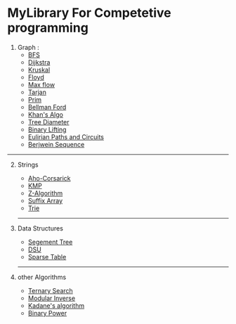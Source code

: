 # MyLibrary For Competetive programming

 1. Graph :
    - [BFS](Graph%20Algorithm/BFS.cpp)
    - [Dijkstra](Graph%20Algorithm/dijkstra.cpp)
    - [Kruskal](Graph%20Algorithm/Kruskal.cpp)
    - [Floyd](Graph%20Algorithm/Floyd.cpp)
    - [Max flow](Graph%20Algorithm/Max%20Flow.cpp)
    - [Tarjan](Graph%20Algorithm/TarjanSCC.cpp)
    - [Prim](Graph%20Algorithm/Prim.cpp)
    - [Bellman Ford](Graph%20Algorithm/bellman%20ford.cpp)
    - [Khan's Algo](Graph%20Algorithm/Khans%20Algo.cpp)
    - [Tree Diameter](Graph%20Algorithm/TreeDiameter.cpp)
    - [Binary Lifting](Graph%20Algorithm/Binary%20Lifting.cpp)
    - [Eulirian Paths and Circuits](Graph%20Algorithm/Eulerian%20Paths%20and%20Circuits.cpp)
    - [Berjwein Sequence](Graph%20Algorithm/berjwin%20sequence.cpp)
   ---
2. Strings
    - [Aho-Corsarick](String%20Algorithm/Aho-Corsarick.cpp)
    - [KMP](String%20Algorithm/KMP.cpp)
    - [Z-Algorithm](String%20Algorithm/Z-algorith.cpp)
    - [Suffix Array](String%20Algorithm/Suffix_array.cpp)
    - [Trie](String%20Algorithm/trie.cpp)

   ---
3. Data Structures
    - [Segement Tree](Data%20Structures/Segmnent_tree.cpp)
    - [DSU](Data%20Structures/DSU.cpp)
    - [Sparse Table](Data%20Structures/Sparce%20table.cpp)
   ---
4. other Algorithms
    - [Ternary Search](Algorithms/ternary%20search.cpp)
    - [Modular Inverse](Algorithms/Modular%20inverse.cpp)
    - [Kadane's algorithm](Algorithms/Kadane's%20algorithm.cpp)
    - [Binary Power](Algorithms/binary%20pow.cpp)  
   